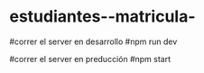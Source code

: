 # estudiantes--matricula-

#correr  el server en desarrollo
#npm run dev

#correr el server en preducción 
#npm start
